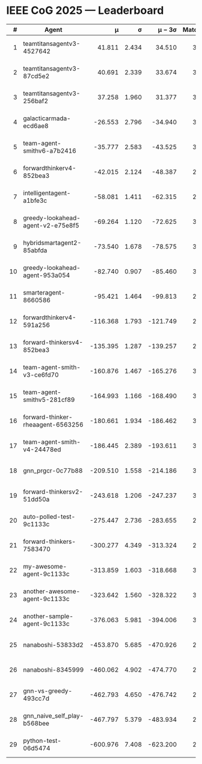 # IEEE CoG 2025 — Leaderboard

| # | Agent | μ | σ | μ − 3σ | Matches | Updated |
|---:|---|---:|---:|---:|---:|---|
| 1 | teamtitansagentv3-4527642 | 41.811 | 2.434 | 34.510 | 3560 | 2025-08-18 13:13 |
| 2 | teamtitansagentv3-87cd5e2 | 40.691 | 2.339 | 33.674 | 3072 | 2025-08-18 13:13 |
| 3 | teamtitansagentv3-256baf2 | 37.258 | 1.960 | 31.377 | 3412 | 2025-08-18 13:13 |
| 4 | galacticarmada-ecd6ae8 | -26.553 | 2.796 | -34.940 | 3400 | 2025-08-18 13:13 |
| 5 | team-agent-smithv6-a7b2416 | -35.777 | 2.583 | -43.525 | 3200 | 2025-08-18 13:13 |
| 6 | forwardthinkerv4-852bea3 | -42.015 | 2.124 | -48.387 | 2596 | 2025-08-18 13:13 |
| 7 | intelligentagent-a1bfe3c | -58.081 | 1.411 | -62.315 | 2638 | 2025-08-18 13:13 |
| 8 | greedy-lookahead-agent-v2-e75e8f5 | -69.264 | 1.120 | -72.625 | 3236 | 2025-08-18 13:13 |
| 9 | hybridsmartagent2-85abfda | -73.540 | 1.678 | -78.575 | 3141 | 2025-08-18 13:13 |
| 10 | greedy-lookahead-agent-953a054 | -82.740 | 0.907 | -85.460 | 3116 | 2025-08-18 13:13 |
| 11 | smarteragent-8660586 | -95.421 | 1.464 | -99.813 | 2917 | 2025-08-18 13:13 |
| 12 | forwardthinkerv4-591a256 | -116.368 | 1.793 | -121.749 | 2841 | 2025-08-18 13:13 |
| 13 | forward-thinkersv4-852bea3 | -135.395 | 1.287 | -139.257 | 2553 | 2025-08-18 13:13 |
| 14 | team-agent-smith-v3-ce6fd70 | -160.876 | 1.467 | -165.276 | 3612 | 2025-08-18 13:13 |
| 15 | team-agent-smithv5-281cf89 | -164.993 | 1.166 | -168.490 | 3200 | 2025-08-18 13:13 |
| 16 | forward-thinker-rheaagent-6563256 | -180.661 | 1.934 | -186.462 | 3042 | 2025-08-18 13:13 |
| 17 | team-agent-smith-v4-24478ed | -186.445 | 2.389 | -193.611 | 3452 | 2025-08-18 13:13 |
| 18 | gnn_prgcr-0c77b88 | -209.510 | 1.558 | -214.186 | 3310 | 2025-08-18 13:13 |
| 19 | forward-thinkersv2-51dd50a | -243.618 | 1.206 | -247.237 | 3222 | 2025-08-18 13:13 |
| 20 | auto-polled-test-9c1133c | -275.447 | 2.736 | -283.655 | 2640 | 2025-08-18 13:13 |
| 21 | forward-thinkers-7583470 | -300.277 | 4.349 | -313.324 | 2880 | 2025-08-18 13:13 |
| 22 | my-awesome-agent-9c1133c | -313.859 | 1.603 | -318.668 | 3480 | 2025-08-18 13:13 |
| 23 | another-awesome-agent-9c1133c | -323.642 | 1.560 | -328.322 | 3620 | 2025-08-18 13:13 |
| 24 | another-sample-agent-9c1133c | -376.063 | 5.981 | -394.006 | 3000 | 2025-08-18 13:13 |
| 25 | nanaboshi-53833d2 | -453.870 | 5.685 | -470.926 | 2600 | 2025-08-18 13:13 |
| 26 | nanaboshi-8345999 | -460.062 | 4.902 | -474.770 | 2800 | 2025-08-18 13:13 |
| 27 | gnn-vs-greedy-493cc7d | -462.793 | 4.650 | -476.742 | 2680 | 2025-08-18 13:13 |
| 28 | gnn_naive_self_play-b568bee | -467.797 | 5.379 | -483.934 | 2760 | 2025-08-18 13:13 |
| 29 | python-test-06d5474 | -600.976 | 7.408 | -623.200 | 2590 | 2025-08-18 13:13 |

